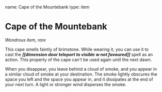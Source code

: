 name: Cape of the Mountebank
type: item

# Cape of the Mountebank 
_Wondrous item, rare_ 

This cape smells faintly of brimstone. While wearing it, you can use it to cast the **_[[dimension door teleport to visible w not favoured]]_** spell as an action. This property of the cape can't be used again until the next dawn.

When you disappear, you leave behind a cloud of smoke, and you appear in a similar cloud of smoke at your destination. The smoke lightly obscures the space you left and the space you appear in, and it dissipates at the end of your next turn. A light or stronger wind disperses the smoke.